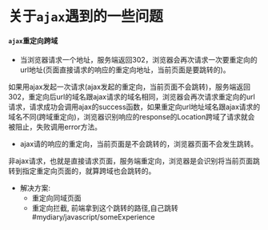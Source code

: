 # 关于`ajax`遇到的一些问题

#### `ajax`重定向跨域

* 当浏览器请求一个地址，服务端返回302，浏览器会再次请求一次要重定向的url地址(页面直接请求的响应的重定向地址，当前页面是要跳转的)。

如果用ajax发起一次请求(ajax发起的重定向，当前页面不会跳转)，服务端返回302，重定向后url的域名跟ajax请求的域名相同，浏览器会再次请求重定向的url请求，请求成功会调用ajax的success函数，如果重定向url地址域名跟ajax请求的域名不同(跨域重定向)，浏览器识别响应的response的Location跨域了请求就会被阻止，失败调用error方法。

* ajax请的响应的重定向，当前页面是不会跳转的，浏览器页面不会发生跳转。

非ajax请求，也就是直接请求页面，服务端重定向，浏览器是会识别将当前页面跳转到指定重定向页面的，就算跨域也会跳转的。

* 解决方案:
	* 重定向同域页面
	* 重定向拦截, 前端拿到这个跳转的路径,自己跳转
#mydiary/javascript/someExperience